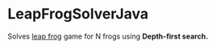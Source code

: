 # LeapFrogSolverJava

Solves <a href="http://akidsheart.com/math/mathgames/leapfrog.htm">leap frog<a/> game for N frogs using <b>Depth-first search<b/>.
